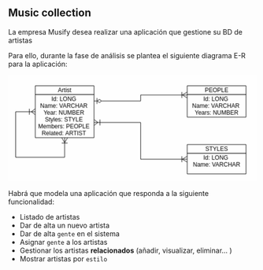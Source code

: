 ## Music collection

La empresa Musify desea realizar una aplicación que gestione su BD de artistas

Para ello, durante la fase de análisis se plantea el siguiente diagrama E-R para la aplicación:

![Diagrama de ER](./MUSIFY.png)

Habrá que modela una aplicación que responda a la siguiente funcionalidad:

- Listado de artistas
- Dar de alta un nuevo artista
- Dar de alta `gente` en el sistema
- Asignar `gente` a los artistas
- Gestionar los artistas **relacionados** (añadir, visualizar, eliminar... )
- Mostrar artistas por `estilo`
